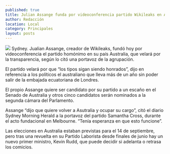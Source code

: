 ```yaml
---
published: true
title: Julian Assange funda por videoconferencia partido Wikileaks en Australia
author: Redacción
location: Local
category: Principales
layout: posts
---
```


![](http://i.imgur.com/8uD1CSwm.jpg)
Sydney. Jualian Assange, creador de Wikileaks, fundó hoy por videoconferencia el partido homónimo en su país Australia, que velará por la transparencia, según lo citó una portavoz de la agrupación.

El partido velará por que “los tipos sigan siendo honrados”, dijo en referencia a los políticos el australiano que lleva más de un año sin poder salir de la embajada ecuatoriana de Londres.

El propio Assange quiere ser candidato por su partido a un escaño en el Senado de Australia y otros cinco candidatos serán nominados a la segunda cámara del Parlamento.

Assange “dijo que quiere volver a Asutralia y ocupar su cargo”, citó el diario Sydney Morning Herald a la portavoz del partido Samantha Cross, durante el acto fundacional en Melbourne. “Tenía esperanza en que esto funcione”.

Las elecciones en Australia estaban previstas para el 14 de septiembre, pero tras una revuelta en su Partido Laborista desde finales de junio hay un nuevo primer ministro, Kevin Rudd, que puede decidir si adelanta o retrasa los comicios.

 
